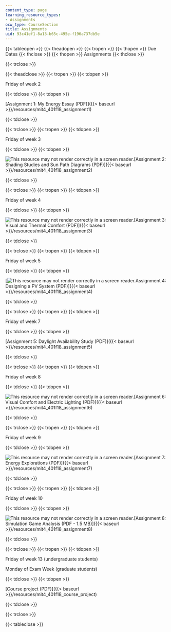 ```yaml
---
content_type: page
learning_resource_types:
- Assignments
ocw_type: CourseSection
title: Assignments
uid: 93c41ef1-8a13-b65c-495e-f196a737db5e
---
```


{{< tableopen >}}
{{< theadopen >}}
{{< tropen >}}
{{< thopen >}}
Due Dates
{{< thclose >}}
{{< thopen >}}
Assignments
{{< thclose >}}

{{< trclose >}}

{{< theadclose >}}
{{< tropen >}}
{{< tdopen >}}


Friday of week 2


{{< tdclose >}}
{{< tdopen >}}


[Assignment 1: My Energy Essay (PDF)]({{< baseurl >}}/resources/mit4_401f18_assignment1)


{{< tdclose >}}

{{< trclose >}}
{{< tropen >}}
{{< tdopen >}}


Friday of week 3


{{< tdclose >}}
{{< tdopen >}}


![This resource may not render correctly in a screen reader.](/images/inacessible.gif)[Assignment 2: Shading Studies and Sun Path Diagrams (PDF)]({{< baseurl >}}/resources/mit4_401f18_assignment2)


{{< tdclose >}}

{{< trclose >}}
{{< tropen >}}
{{< tdopen >}}


Friday of week 4


{{< tdclose >}}
{{< tdopen >}}


![This resource may not render correctly in a screen reader.](/images/inacessible.gif)[Assignment 3: Visual and Thermal Comfort (PDF)]({{< baseurl >}}/resources/mit4_401f18_assignment3)


{{< tdclose >}}

{{< trclose >}}
{{< tropen >}}
{{< tdopen >}}


Friday of week 5


{{< tdclose >}}
{{< tdopen >}}


[![This resource may not render correctly in a screen reader.](/images/inacessible.gif)Assignment 4: Designing a PV System (PDF)]({{< baseurl >}}/resources/mit4_401f18_assignment4)


{{< tdclose >}}

{{< trclose >}}
{{< tropen >}}
{{< tdopen >}}


Friday of week 7


{{< tdclose >}}
{{< tdopen >}}


[Assignment 5: Daylight Availability Study (PDF)]({{< baseurl >}}/resources/mit4_401f18_assignment5)


{{< tdclose >}}

{{< trclose >}}
{{< tropen >}}
{{< tdopen >}}


Friday of week 8


{{< tdclose >}}
{{< tdopen >}}


![This resource may not render correctly in a screen reader.](/images/inacessible.gif)[Assignment 6: Visual Comfort and Electric Lighting (PDF)]({{< baseurl >}}/resources/mit4_401f18_assignment6)


{{< tdclose >}}

{{< trclose >}}
{{< tropen >}}
{{< tdopen >}}


Friday of week 9


{{< tdclose >}}
{{< tdopen >}}


![This resource may not render correctly in a screen reader.](/images/inacessible.gif)[Assignment 7: Energy Explorations (PDF)]({{< baseurl >}}/resources/mit4_401f18_assignment7)


{{< tdclose >}}

{{< trclose >}}
{{< tropen >}}
{{< tdopen >}}


Friday of week 10


{{< tdclose >}}
{{< tdopen >}}


![This resource may not render correctly in a screen reader.](/images/inacessible.gif)[Assignment 8: Simulation Game Analysis (PDF - 1.5 MB)]({{< baseurl >}}/resources/mit4_401f18_assignment8)


{{< tdclose >}}

{{< trclose >}}
{{< tropen >}}
{{< tdopen >}}


Friday of week 13 (undergraduate students)

Monday of Exam Week (graduate students)


{{< tdclose >}}
{{< tdopen >}}


[Course project (PDF)]({{< baseurl >}}/resources/mit4_401f18_course_project)


{{< tdclose >}}

{{< trclose >}}

{{< tableclose >}}